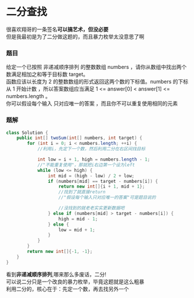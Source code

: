 # 二分查找  
很喜欢翔哥的一条签名**可以搞艺术，但没必要**   
但是我最初是为了二分做这题的，而且暴力枚举太没意思了啊  

### 题目
给定一个已按照 非递减顺序排列  的整数数组 numbers ，请你从数组中找出两个数满足相加之和等于目标数 target。   
函数应该以长度为 2 的整数数组的形式返回这两个数的下标值。numbers 的下标 从 1 开始计数 ，所以答案数组应当满足 1 <= answer[0] < answer[1] <= numbers.length 。    
你可以假设每个输入 只对应唯一的答案 ，而且你不可以重复使用相同的元素 
### 题解
```Java
class Solution {
    public int[] twoSum(int[] numbers, int target) {
        for (int i = 0; i < numbers.length; ++i) {
            //利用i，先定下一个数，然后利用二分在右区间找目标

            int low = i + 1, high = numbers.length - 1;
            //"不能重复使用"，那就把i右边第一个设为left
            while (low <= high) {
                int mid = (high - low) / 2 + low;
                if (numbers[mid] == target - numbers[i]) {
                    return new int[]{i + 1, mid + 1};
                    //找到了就直接return 
                    //"假设每个输入只对应唯一的答案"可是题目说的

                    //没找到的就老老实实更新数据吧
                } else if (numbers[mid] > target - numbers[i]) {
                    high = mid - 1;
                } else {
                    low = mid + 1;
                }
            }
        }
        return new int[]{-1, -1};
    }
}

``` 
看到**非递减顺序排列**,哪来那么多废话，二分!    
可以说二分只是一个改良的暴力枚举，毕竟这题就是这么粗暴  
利用二分的，核心在于：先定一个数，再去找另外一个    

